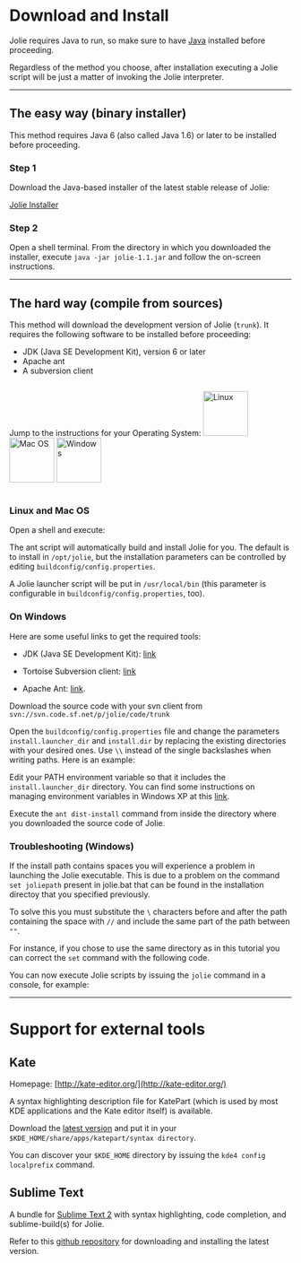 <div class="no_home scrollable_container hyphenate nano">

# Download and Install

Jolie requires Java to run, so make sure to have [Java](http://www.java.com/) installed before proceeding.

Regardless of the method you choose, after installation executing a Jolie script will be just a matter of invoking the Jolie
interpreter.

<div class="code" src="example_install_2.txt"></div>

<!--<div style="margin-bottom:20px;margin-left:auto;text-align:center;margin-right:auto;width:80%;-webkit-border-radius:5px;-moz-border-radius:5px;border-radius:5px;border:1px solid lightgrey">
<div style="padding: 10px 0px 10px 0px;vertical-align:middle;width:49%;display:inline-block;border-right:1px solid lightgrey;font-size:20px;">
<a href="#nix">
On Linux and Mac
<img src="/imgs/os_linux.png" title="Linux" height="100px"/>
</a>
</div>
<div style="padding: 10px 0px 10px 0px;vertical-align:middle;width:49%;display:inline-block;font-size:20px;">
<a href="#windows">On Windows</a>
</div>
</div>-->

---

## The easy way (binary installer)

This method requires Java 6 (also called Java 1.6) or later to be installed before proceeding.

### Step 1

Download the Java-based installer of the latest stable release of Jolie:

<div class="download">
<a href="/files/releases/jolie-1.1.jar" onclick="_gaq.push(['_trackEvent','Download','JolieInstaller',this.href]);">
Jolie Installer
</a>
</div>

### Step 2

Open a shell terminal. From the directory in which you downloaded the installer,
execute `java -jar jolie-1.1.jar` and follow the on-screen instructions.

---

## The hard way (compile from sources)

This method will download the development version of Jolie (`trunk`).
It requires the following software to be installed before proceeding:

* JDK (Java SE Development Kit), version 6 or later
* Apache ant
* A subversion client

<div style="float:left">
<p>Jump to the instructions for your Operating System:
<!-- <div style="float:left"> -->
<a href="#nix"><img src="/imgs/os_linux.png" title="Linux" height="80px"/></a>
<a href="#nix"><img src="/imgs/os_mac.png" title="Mac OS" height="80px"/></a>
<a href="#windows"><img src="/imgs/os_win.png" title="Windows" height="80px"/></a>
</p>
<!-- </div> -->
</div>

<div style="clear: both;"></div>

### <a id="nix"></a>Linux and Mac OS

Open a shell and execute:

<div class="code" src="example_install_1.txt"></div>

The ant script will automatically build and install Jolie for you. The default is to install in `/opt/jolie`, but the 
installation parameters can be controlled by editing `buildconfig/config.properties`.

A Jolie launcher script will be put in `/usr/local/bin` (this parameter is configurable in `buildconfig/config.properties`, too).

### <a id="windows"></a>On Windows

Here are some useful links to get the required tools:

* JDK (Java SE Development Kit): [link](http://java.sun.com/javase/downloads/index.jsp)

* Tortoise Subversion client: [link](http://tortoisesvn.tigris.org/)

* Apache Ant: [link](http://ant.apache.org/).

Download the source code with your svn client from `svn://svn.code.sf.net/p/jolie/code/trunk`

Open the `buildconfig/config.properties` file and change the parameters `install.launcher_dir` and `install.dir` 
by replacing the existing directories with your desired ones. Use `\\` instead of the single backslashes when writing paths.
Here is an example:

<div class="code" src="example_install_3.txt"></div>

Edit your PATH environment variable so that it includes the `install.launcher_dir` directory.
You can find some instructions on managing environment variables in Windows XP at this
[link](http://support.microsoft.com/kb/310519).

Execute the `ant dist-install` command from inside the directory where you downloaded the source code of Jolie.

### Troubleshooting (Windows)

If the install path contains spaces you will experience a problem in launching the Jolie executable.
This is due to a problem on the command `set joliepath` present in jolie.bat that can be found in
the installation directoy that you specified previously.

To solve this you must substitute the `\` characters before and after the path containing the space with
`//` and include the same part of the path between `""`.

For instance, if you chose to use the same directory as in this tutorial you can correct the `set`
command with the following code.

<div class="code" src="example_install_4.txt"></div>

You can now execute Jolie scripts by issuing the `jolie` command in a console, for example:

<div class="code" src="example_install_5.txt"></div>

---

# Support for external tools

## Kate

Homepage: [http://kate-editor.org/](http://kate-editor.org/)

A syntax highlighting description file for KatePart (which is used by most KDE applications and the Kate editor itself) is available.

Download the [latest version](http://www.jolie-lang.org/files/katepart/jolie.xml) and put it in your `$KDE_HOME/share/apps/katepart/syntax directory`.

You can discover your `$KDE_HOME` directory by issuing the `kde4 config localprefix` command.

## Sublime Text

A bundle for [Sublime Text 2](http://www.sublimetext.com/) with syntax highlighting, code completion, and sublime-build(s) for Jolie.

Refer to this [github repository](https://github.com/thesave/sublime-Jolie) for downloading and installing the latest version.

</div>
